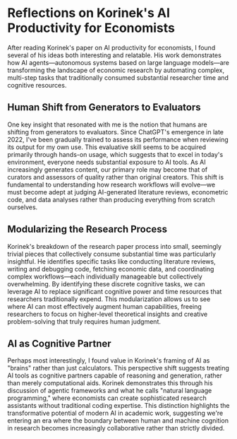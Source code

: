 # Reflections on Korinek's AI Productivity for Economists

After reading Korinek's paper on AI productivity for economists, I found several of his ideas both interesting and relatable. His work demonstrates how AI agents—autonomous systems based on large language models—are transforming the landscape of economic research by automating complex, multi-step tasks that traditionally consumed substantial researcher time and cognitive resources.

## Human Shift from Generators to Evaluators

One key insight that resonated with me is the notion that humans are shifting from generators to evaluators. Since ChatGPT's emergence in late 2022, I've been gradually trained to assess its performance when reviewing its output for my own use. This evaluative skill seems to be acquired primarily through hands-on usage, which suggests that to excel in today's environment, everyone needs substantial exposure to AI tools. As AI increasingly generates content, our primary role may become that of curators and assessors of quality rather than original creators. This shift is fundamental to understanding how research workflows will evolve—we must become adept at judging AI-generated literature reviews, econometric code, and data analyses rather than producing everything from scratch ourselves.

## Modularizing the Research Process

Korinek's breakdown of the research paper process into small, seemingly trivial pieces that collectively consume substantial time was particularly insightful. He identifies specific tasks like conducting literature reviews, writing and debugging code, fetching economic data, and coordinating complex workflows—each individually manageable but collectively overwhelming. By identifying these discrete cognitive tasks, we can leverage AI to replace significant cognitive power and time resources that researchers traditionally expend. This modularization allows us to see where AI can most effectively augment human capabilities, freeing researchers to focus on higher-level theoretical insights and creative problem-solving that truly requires human judgment.

## AI as Cognitive Partner

Perhaps most interestingly, I found value in Korinek's framing of AI as "brains" rather than just calculators. This perspective shift suggests treating AI tools as cognitive partners capable of reasoning and generation, rather than merely computational aids. Korinek demonstrates this through his discussion of agentic frameworks and what he calls "natural language programming," where economists can create sophisticated research assistants without traditional coding expertise. This distinction highlights the transformative potential of modern AI in academic work, suggesting we're entering an era where the boundary between human and machine cognition in research becomes increasingly collaborative rather than strictly divided.
